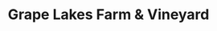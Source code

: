 ---
title: "Grape Lakes Farm & Vineyard"
url: /kingsville/grape-lakes-farm-und-vineyard/
shop: Hofladen
---